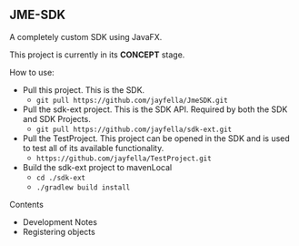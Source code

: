 JME-SDK
---
A completely custom SDK using JavaFX.

This project is currently in its **CONCEPT** stage.

How to use:
* Pull this project. This is the SDK.
    * `git pull https://github.com/jayfella/JmeSDK.git`
* Pull the sdk-ext project. This is the SDK API. Required by both the SDK and SDK Projects.
    * `git pull https://github.com/jayfella/sdk-ext.git`
 * Pull the TestProject. This project can be opened in the SDK and is used to test all of its available functionality.
    * `https://github.com/jayfella/TestProject.git`
* Build the sdk-ext project to mavenLocal
    * `cd ./sdk-ext`
    * `./gradlew build install`


Contents
- Development Notes
- Registering objects 

